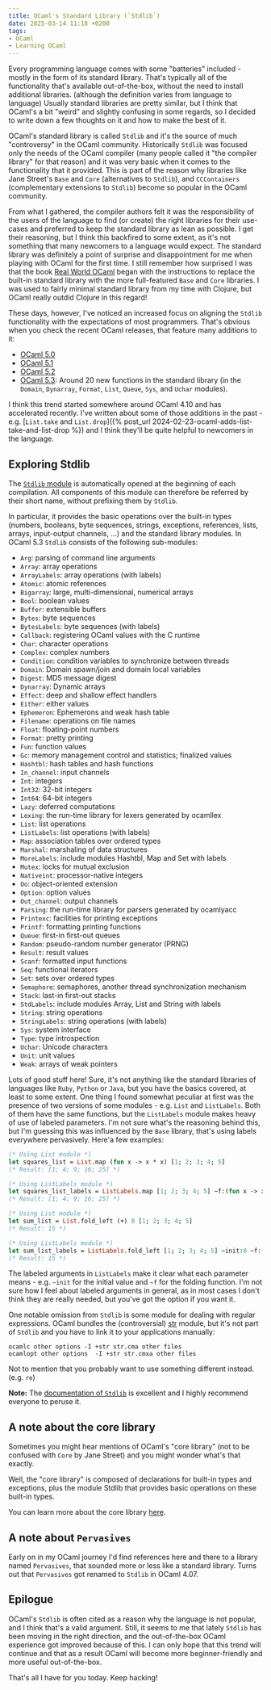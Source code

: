 ```yaml
---
title: OCaml's Standard Library (`Stdlib`)
date: 2025-03-14 11:18 +0200
tags:
- OCaml
- Learning OCaml
---
```


Every programming language comes with some "batteries" included -
mostly in the form of its standard library. That's typically all
of the functionality that's available out-of-the-box, without the need
to install additional libraries. (although the definition varies from
language to language) Usually standard libraries are pretty similar,
but I think that OCaml's a bit "weird" and slightly confusing in some
regards, so I decided to write down a few thoughts on it and how to
make the best of it.

OCaml's standard library is called `Stdlib` and it's the source of much
"controversy" in the OCaml community. Historically `Stdlib` was focused only the
needs of the OCaml compiler (many people called it "the compiler library" for
that reason) and it was very basic when it comes to the functionality that it
provided.  This is part of the reason why libraries like Jane Street's `Base`
and `Core` (alternatives to `Stdlib`), and `CCContainers` (complementary
extensions to `Stdlib`) become so popular in the OCaml community.

From what I gathered, the compiler authors felt it was the responsibility of the
users of the language to find (or create) the right libraries for their
use-cases and preferred to keep the standard library as lean as possible.  I get
their reasoning, but I think this backfired to some extent, as it's not
something that many newcomers to a language would expect. The standard library
was definitely a point of surprise and disappointment for me when playing with
OCaml for the first time. I still remember how surprised I was that the book
[Real World OCaml](https://dev.realworldocaml.org/) began with the instructions
to replace the built-in standard library with the more full-featured `Base` and
`Core` libraries. I was used to fairly minimal standard library from my time
with Clojure, but OCaml really outdid Clojure in this regard!

These days, however, I've noticed an increased focus on aligning the `Stdlib`
functionality with the expectations of most programmers. That's obvious when you
check the recent OCaml releases, that feature many additions to it:

- [OCaml 5.0](https://ocaml.org/releases/5.0.0#standard-library)
- [OCaml 5.1](https://ocaml.org/releases/5.1.0#standard-library)
- [OCaml 5.2](https://ocaml.org/releases/5.2.0#standard-library)
- [OCaml 5.3](https://ocaml.org/releases/5.3.0#standard-library): Around 20 new functions in the standard library (in the `Domain`, `Dynarray`, `Format`, `List`, `Queue`, `Sys`, and `Uchar` modules).

I think this trend started somewhere around OCaml 4.10 and has accelerated recently.
I've written about some of those additions in the past - e.g. [`List.take` and `List.drop`]({% post_url 2024-02-23-ocaml-adds-list-take-and-list-drop %}) and I think they'll be
quite helpful to newcomers in the language.

## Exploring Stdlib

The [`Stdlib` module](https://ocaml.org/manual/5.3/api/Stdlib.html) is
automatically opened at the beginning of each compilation. All components of
this module can therefore be referred by their short name, without prefixing
them by `Stdlib`.

In particular, it provides the basic operations over the built-in types
(numbers, booleans, byte sequences, strings, exceptions, references, lists,
arrays, input-output channels, ...) and the standard library modules.
In OCaml 5.3 `Stdlib` consists of the following sub-modules:

- `Arg`: parsing of command line arguments
- `Array`: array operations
- `ArrayLabels`: array operations (with labels)
- `Atomic`: atomic references
- `Bigarray`: large, multi-dimensional, numerical arrays
- `Bool`: boolean values
- `Buffer`: extensible buffers
- `Bytes`: byte sequences
- `BytesLabels`: byte sequences (with labels)
- `Callback`: registering OCaml values with the C runtime
- `Char`: character operations
- `Complex`: complex numbers
- `Condition`: condition variables to synchronize between threads
- `Domain`: Domain spawn/join and domain local variables
- `Digest`: MD5 message digest
- `Dynarray`: Dynamic arrays
- `Effect`: deep and shallow effect handlers
- `Either`: either values
- `Ephemeron`: Ephemerons and weak hash table
- `Filename`: operations on file names
- `Float`: floating-point numbers
- `Format`: pretty printing
- `Fun`: function values
- `Gc`: memory management control and statistics; finalized values
- `Hashtbl`: hash tables and hash functions
- `In_channel`: input channels
- `Int`: integers
- `Int32`: 32-bit integers
- `Int64`: 64-bit integers
- `Lazy`: deferred computations
- `Lexing`: the run-time library for lexers generated by ocamllex
- `List`: list operations
- `ListLabels`: list operations (with labels)
- `Map`: association tables over ordered types
- `Marshal`: marshaling of data structures
- `MoreLabels`: include modules Hashtbl, Map and Set with labels
- `Mutex`: locks for mutual exclusion
- `Nativeint`: processor-native integers
- `Oo`: object-oriented extension
- `Option`: option values
- `Out_channel`: output channels
- `Parsing`: the run-time library for parsers generated by ocamlyacc
- `Printexc`: facilities for printing exceptions
- `Printf`: formatting printing functions
- `Queue`: first-in first-out queues
- `Random`: pseudo-random number generator (PRNG)
- `Result`: result values
- `Scanf`: formatted input functions
- `Seq`: functional iterators
- `Set`: sets over ordered types
- `Semaphore`: semaphores, another thread synchronization mechanism
- `Stack`: last-in first-out stacks
- `StdLabels`: include modules Array, List and String with labels
- `String`: string operations
- `StringLabels`: string operations (with labels)
- `Sys`: system interface
- `Type`: type introspection
- `Uchar`: Unicode characters
- `Unit`: unit values
- `Weak`: arrays of weak pointers

Lots of good stuff here! Sure, it's not anything like the standard libraries of
languages like `Ruby`, `Python` or `Java`, but you have the basics covered, at
least to some extent. One thing I found somewhat peculiar at first was the presence
of two versions of some modules - e.g. `List` and `ListLabels`. Both of them
have the same functions, but the `ListLabels` module makes heavy of use of
labeled parameters. I'm not sure what's the reasoning behind this, but I'm
guessing this was influenced by the `Base` library, that's using labels
everywhere pervasively. Here'a few examples:

``` ocaml
(* Using List module *)
let squares_list = List.map (fun x -> x * x) [1; 2; 3; 4; 5]
(* Result: [1; 4; 9; 16; 25] *)

(* Using ListLabels module *)
let squares_list_labels = ListLabels.map [1; 2; 3; 4; 5] ~f:(fun x -> x * x)
(* Result: [1; 4; 9; 16; 25] *)

(* Using List module *)
let sum_list = List.fold_left (+) 0 [1; 2; 3; 4; 5]
(* Result: 15 *)

(* Using ListLabels module *)
let sum_list_labels = ListLabels.fold_left [1; 2; 3; 4; 5] ~init:0 ~f:(+)
(* Result: 15 *)
```

The labeled arguments in `ListLabels` make it clear what each parameter means -
e.g. `~init` for the initial value and `~f` for the folding function. I'm not
sure how I feel about labeled arguments in general, as in most cases I don't
think they are really needed, but you've got the option if you want it.

One notable omission from `Stdlib` is some module for dealing with regular
expressions. OCaml bundles the (controversial)
[str](https://ocaml.org/manual/5.3/libstr.html) module, but it's not part of
`Stdlib` and you have to link it to your applications manually:

``` shell
ocamlc other options -I +str str.cma other files
ocamlopt other options  -I +str str.cmxa other files
```

Not to mention that you probably want to use something different instead. (e.g. `re`)

**Note:** The [documentation of
`Stdlib`](https://ocaml.org/manual/5.3/stdlib.html) is excellent and I highly
recommend everyone to peruse it.

## A note about the core library

Sometimes you might hear mentions of OCaml's "core library" (not to be confused
with `Core` by Jane Street) and you might wonder what's that exactly.

Well, the "core library" is composed of declarations for built-in types and
exceptions, plus the module Stdlib that provides basic operations on these
built-in types.

You can learn more about the core library [here](https://ocaml.org/manual/5.3/core.html).

## A note about `Pervasives`

Early on in my OCaml journey I'd find references here and there to a library
named `Pervasives`, that sounded more or less like a standard library.
Turns out that `Pervasives` got renamed to `Stdlib` in OCaml 4.07.

## Epilogue

OCaml's `Stdlib` is often cited as a reason why the language is not popular, and
I think that's a valid argument. Still, it seems to me that lately `Stdlib` has
been moving in the right direction, and the out-of-the-box OCaml experience got
improved because of this. I can only hope that this trend will continue and that
as a result OCaml will become more beginner-friendly and more useful out-of-the-box.

That's all I have for you today. Keep hacking!
